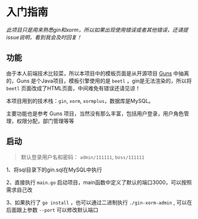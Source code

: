 # 入门指南

_此项目只是用来熟悉gin和xorm，所以如果出现使用错误或者其他错误，还请提issue说明，看到我会及时回复！_

## 功能

由于本人前端技术比较菜，所以本项目中的模板页面是从开源项目 [Guns](https://gitee.com/naan1993/guns) 中抽离的，Guns 是个Java项目，模板引擎使用的是 `beetl` ，gin是无法渲染的，所以将 `beetl` 页面改成了HTML页面，中间难免有错误还请见谅！

本项目用到的技术栈：`gin`, `xorm`, `xormplus`，数据库是MySQL。

主要功能也是参考 Guns 项目，当然没有那么丰富，包括用户登录，用户角色管理，权限分配，部门管理等等

## 启动

> 默认登录用户名和密码： `admin/111111`, `boss/111111`

1、将sql目录下的gin.sql在MySQL中执行

2、直接执行 `main.go` 启动项目，main函数中定义了默认的端口3000，可以按照需求自己改

3、如果执行了 `go install` ，也可以通过二进制执行 `./gin-xorm-admin` , 可以在后面跟上参数 `--port` 可以修改默认端口
